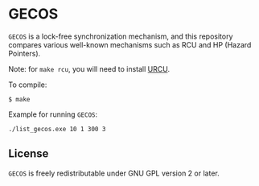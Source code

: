 # GECOS

`GECOS` is a lock-free synchronization mechanism, and this repository compares
various well-known mechanisms such as RCU and HP (Hazard Pointers).

Note: for `make rcu`, you will need to install [URCU](https://liburcu.org/).

To compile:
```shell
$ make
```

Example for running `GECOS`:
```shell
./list_gecos.exe 10 1 300 3
```

## License

`GECOS` is freely redistributable under GNU GPL version 2 or later.
